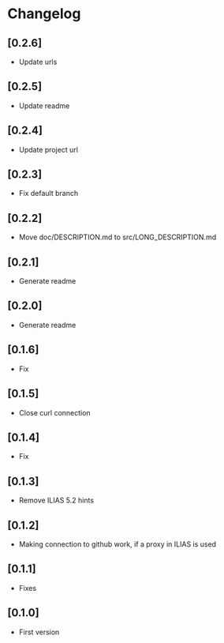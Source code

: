 # Changelog

## [0.2.6]
- Update urls

## [0.2.5]
- Update readme

## [0.2.4]
- Update project url

## [0.2.3]
- Fix default branch

## [0.2.2]
- Move doc/DESCRIPTION.md to src/LONG_DESCRIPTION.md

## [0.2.1]
- Generate readme

## [0.2.0]
- Generate readme

## [0.1.6]
- Fix

## [0.1.5]
- Close curl connection

## [0.1.4]
- Fix

## [0.1.3]
- Remove ILIAS 5.2 hints

## [0.1.2]
- Making connection to github work, if a proxy in ILIAS is used

## [0.1.1]
- Fixes

## [0.1.0]
- First version
